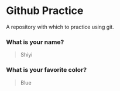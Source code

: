 # Github Practice

A repository with which to practice using git.

### What is your name?

> Shiyi


### What is your favorite color?

> Blue
